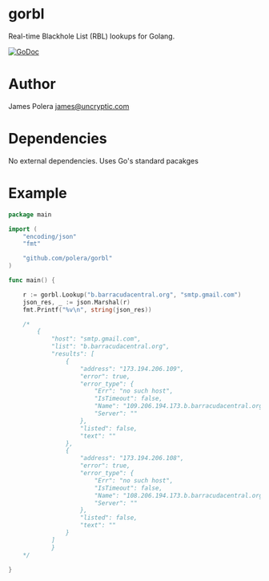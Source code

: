 # gorbl
Real-time Blackhole List (RBL) lookups for Golang.

[![GoDoc](https://godoc.org/github.com/polera/gorbl?status.svg)](https://godoc.org/github.com/polera/gorbl)

Author
==
James Polera <james@uncryptic.com>

Dependencies
==
No external dependencies.  Uses Go's standard pacakges

Example
==

```go
package main

import (
	"encoding/json"
	"fmt"

	"github.com/polera/gorbl"
)

func main() {

	r := gorbl.Lookup("b.barracudacentral.org", "smtp.gmail.com")
	json_res, _ := json.Marshal(r)
	fmt.Printf("%v\n", string(json_res))

	/*
		{
		    "host": "smtp.gmail.com",
		    "list": "b.barracudacentral.org",
		    "results": [
		        {
		            "address": "173.194.206.109",
		            "error": true,
		            "error_type": {
		                "Err": "no such host",
		                "IsTimeout": false,
		                "Name": "109.206.194.173.b.barracudacentral.org",
		                "Server": ""
		            },
		            "listed": false,
		            "text": ""
		        },
		        {
		            "address": "173.194.206.108",
		            "error": true,
		            "error_type": {
		                "Err": "no such host",
		                "IsTimeout": false,
		                "Name": "108.206.194.173.b.barracudacentral.org",
		                "Server": ""
		            },
		            "listed": false,
		            "text": ""
		        }
		    ]
			}
	*/

}

```
